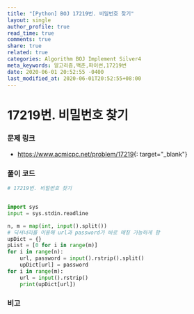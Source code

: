 ```yaml
---
title: "[Python] BOJ 17219번. 비밀번호 찾기"
layout: single
author_profile: true
read_time: true
comments: true
share: true
related: true
categories: Algorithm BOJ Implement Silver4
meta_keywords: 알고리즘,백준,파이썬,17219번
date: 2020-06-01 20:52:55 -0400
last_modified_at: 2020-06-01T20:52:55+08:00
---
```


# 17219번. 비밀번호 찾기

### 문제 링크
- <https://www.acmicpc.net/problem/17219>{: target="\_blank"}

### 풀이 코드

```python
# 17219번. 비밀번호 찾기


import sys
input = sys.stdin.readline

n, m = map(int, input().split())
# 딕셔너리를 이용해 url과 password가 바로 매칭 가능하게 함
upDict = {}
pList = [0 for i in range(m)]
for i in range(n):
    url, password = input().rstrip().split()
    upDict[url] = password
for i in range(m):
    url = input().rstrip()
    print(upDict[url])
```

### 비고